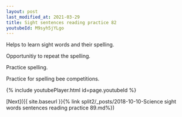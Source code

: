 ```yaml
---
layout: post
last_modified_at: 2021-03-29
title: Sight sentences reading practice 82
youtubeId: M9syh5jYLgo
---
```

 
 
Helps to learn sight words and their spelling.

Opportunitiy to repeat the spelling. 

Practice spelling. 
 
Practice for spelling bee competitions. 
 
{% include youtubePlayer.html id=page.youtubeId %}
 
 

[Next]({{ site.baseurl }}{% link  split2/_posts/2018-10-10-Science sight words sentences reading practice 89.md%})
 
